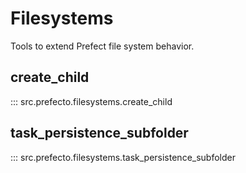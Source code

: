 # Filesystems

Tools to extend Prefect file system behavior.

## create_child

::: src.prefecto.filesystems.create_child

## task_persistence_subfolder

::: src.prefecto.filesystems.task_persistence_subfolder
